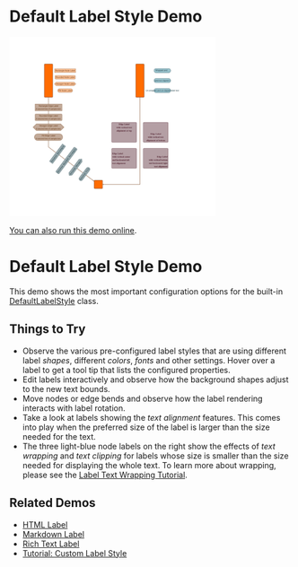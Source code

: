 # Default Label Style Demo

<img src="../../resources/image/default-label-style.png" alt="demo-thumbnail" height="320"/>

[You can also run this demo online](https://live.yworks.com/demos/style/default-label-style/index.html).

# Default Label Style Demo

This demo shows the most important configuration options for the built-in [DefaultLabelStyle](https://docs.yworks.com/yfileshtml/#/api/DefaultLabelStyle) class.

## Things to Try

- Observe the various pre-configured label styles that are using different label _shapes_, different _colors_, _fonts_ and other settings. Hover over a label to get a tool tip that lists the configured properties.
- Edit labels interactively and observe how the background shapes adjust to the new text bounds.
- Move nodes or edge bends and observe how the label rendering interacts with label rotation.
- Take a look at labels showing the _text alignment_ features. This comes into play when the preferred size of the label is larger than the size needed for the text.
- The three light-blue node labels on the right show the effects of _text wrapping_ and _text clipping_ for labels whose size is smaller than the size needed for displaying the whole text. To learn more about wrapping, please see the [Label Text Wrapping Tutorial](../../03-tutorial-application-features/label-text-wrapping/index.html).

## Related Demos

- [HTML Label](../htmllabel/index.html)
- [Markdown Label](../markdownlabel/index.html)
- [Rich Text Label](../richtextlabel/index.html)
- [Tutorial: Custom Label Style](../../02-tutorial-custom-styles/10-custom-label-style/index.html)

